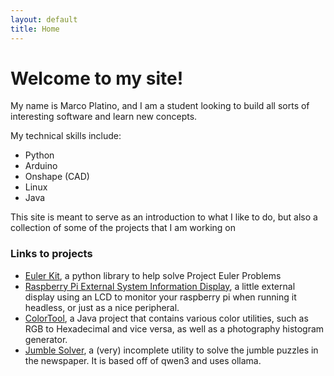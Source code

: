 ```yaml
---
layout: default
title: Home
---
```

# Welcome to my site!
My name is Marco Platino, and I am a student looking to build all sorts of interesting software and learn new concepts.

My technical skills include:
- Python
- Arduino
- Onshape (CAD)
- Linux
- Java

This site is meant to serve as an introduction to what I like to do, but also a collection of some of the projects that I am working on

### Links to projects
- [Euler Kit](https://github.com/MarcoPlatino/EulerKit), a python library to help solve Project Euler Problems
- [Raspberry Pi External System Information Display](https://github.com/MarcoPlatino/externalsysteminfoRPI), a little external display using an LCD to monitor your raspberry pi when running it headless, or just as a nice peripheral.
- [ColorTool](https://github.com/MarcoPlatino/ColorTool), a Java project that contains various color utilities, such as RGB to Hexadecimal and vice versa, as well as a photography histogram generator.
- [Jumble Solver](https://github.com/MarcoPlatino/JumbleSolver), a (very) incomplete utility to solve the jumble puzzles in the newspaper. It is based off of qwen3 and uses ollama.
